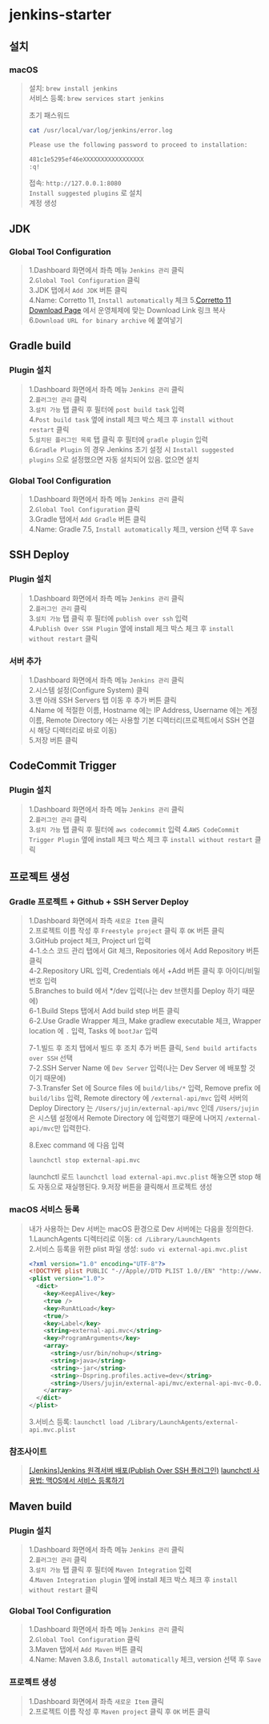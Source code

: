 # jenkins-starter
## 설치
### macOS
> 설치: `brew install jenkins`  
> 서비스 등록: `brew services start jenkins`  
> 
> 초기 패스워드  
> ```bash
> cat /usr/local/var/log/jenkins/error.log
> 
> Please use the following password to proceed to installation:
> 
> 481c1e5295ef46eXXXXXXXXXXXXXXXXX
> :q!
> ```
>
> 접속: `http://127.0.0.1:8080`  
> `Install suggested plugins` 로 설치  
> 계정 생성 

## JDK
### Global Tool Configuration
> 1.Dashboard 화면에서 좌측 메뉴 `Jenkins 관리` 클릭  
> 2.`Global Tool Configuration` 클릭  
> 3.JDK 탭에서 `Add JDK` 버튼 클릭  
> 4.Name: Corretto 11, `Install automatically` 체크
> 5.[Corretto 11 Download Page](https://docs.aws.amazon.com/corretto/latest/corretto-11-ug/downloads-list.html) 에서 운영체제에 맞는 Download Link 링크 복사
> 6.`Download URL for binary archive` 에 붙여넣기


## Gradle build
### Plugin 설치
> 1.Dashboard 화면에서 좌측 메뉴 `Jenkins 관리` 클릭  
> 2.`플러그인 관리` 클릭  
> 3.`설치 가능` 탭 클릭 후 필터에 `post build task` 입력     
> 4.`Post build task` 옆에 install 체크 박스 체크 후 `install without restart` 클릭  
> 5.`설치된 플러그인 목록` 탭 클릭 후 필터에 `gradle plugin` 입력    
> 6.`Gradle Plugin` 의 경우 Jenkins 초기 설정 시 `Install suggested plugins` 으로 설정했으면 자동 설치되어 있음.
> 없으면 설치  

### Global Tool Configuration
> 1.Dashboard 화면에서 좌측 메뉴 `Jenkins 관리` 클릭  
> 2.`Global Tool Configuration` 클릭  
> 3.Gradle 탭에서 `Add Gradle` 버튼 클릭  
> 4.Name: Gradle 7.5, `Install automatically` 체크, version 선택 후 `Save`

## SSH Deploy
### Plugin 설치 
> 1.Dashboard 화면에서 좌측 메뉴 `Jenkins 관리` 클릭    
> 2.`플러그인 관리` 클릭   
> 3.`설치 가능` 탭 클릭 후 필터에 `publish over ssh` 입력  
> 4.`Publish Over SSH Plugin` 옆에 install 체크 박스 체크 후 `install without restart` 클릭

### 서버 추가
> 1.Dashboard 화면에서 좌측 메뉴 `Jenkins 관리` 클릭  
> 2.시스템 설정(Configure System) 클릭  
> 3.맨 아래 SSH Servers 탭 이동 후 추가 버튼 클릭  
> 4.Name 에 적절한 이름, Hostname 에는 IP Address, Username 에는 계정 이름, Remote Directory 에는 사용할 기본 디렉터리(프로젝트에서 SSH 연결 시 해당 디렉터리로 바로 이동)  
> 5.저장 버튼 클릭  

## CodeCommit Trigger
### Plugin 설치
> 1.Dashboard 화면에서 좌측 메뉴 `Jenkins 관리` 클릭  
> 2.`플러그인 관리` 클릭  
> 3.`설치 가능` 탭 클릭 후 필터에 `aws codecommit` 입력
> 4.`AWS CodeCommit Trigger Plugin` 옆에 install 체크 박스 체크 후 `install without restart` 클릭  

## 프로젝트 생성
### Gradle 프로젝트 + Github + SSH Server Deploy
> 1.Dashboard 화면에서 좌측 `새로운 Item` 클릭     
> 2.프로젝트 이름 작성 후 `Freestyle project` 클릭 후 `OK` 버튼 클릭    
> 3.GitHub project 체크, Project url 입력  
> 4-1.소스 코드 관리 탭에서 Git 체크, Repositories 에서 Add Repository 버튼 클릭  
> 4-2.Repository URL 입력, Credentials 에서 +Add 버튼 클릭 후 아이디/비밀번호 입력  
> 5.Branches to build 에서 */dev 입력(나는 dev 브랜치를 Deploy 하기 때문에)  
> 6-1.Build Steps 탭에서 Add build step 버튼 클릭  
> 6-2.Use Gradle Wrapper 체크, Make gradlew executable 체크, Wrapper location 에 `.` 입력, Tasks 에 `bootJar` 입력
> 
> 7-1.빌드 후 조치 탭에서 빌드 후 조치 추가 버튼 클릭, `Send build artifacts over SSH` 선택  
> 7-2.SSH Server Name 에 `Dev Server` 입력(나는 Dev Server 에 배포할 것이기 때문에)  
> 7-3.Transfer Set 에 Source files 에 `build/libs/*` 입력, Remove prefix 에 `build/libs` 입력, Remote directory 에 `/external-api/mvc` 입력 
> 서버의 Deploy Directory 는 `/Users/jujin/external-api/mvc` 인데 `/Users/jujin`은 시스템 설정에서 Remote Directory 에 입력했기 때문에 
> 나머지 `/external-api/mvc`만 입력한다.  
> 
> 8.Exec command 에 다음 입력
> ```bash
> launchctl stop external-api.mvc
> ```
> launchctl 로드 `launchctl load external-api.mvc.plist` 해놓으면 stop 해도 자동으로 재실행된다.
> 9.저장 버튼을 클릭해서 프로젝트 생성

### macOS 서비스 등록
> 내가 사용하는 Dev 서버는 macOS 환경으로 Dev 서버에는 다음을 정의한다.  
> 1.LaunchAgents 디렉터리로 이동: `cd /Library/LaunchAgents`   
> 2.서비스 등록을 위한 plist 파일 생성: `sudo vi external-api.mvc.plist`
> ```xml
> <?xml version="1.0" encoding="UTF-8"?>
> <!DOCTYPE plist PUBLIC "-//Apple//DTD PLIST 1.0//EN" "http://www.apple.com/DTDs/PropertyList-1.0.dtd">
> <plist version="1.0">
>   <dict>
>     <key>KeepAlive</key>
>     <true />
>     <key>RunAtLoad</key>
>     <true/>
>     <key>Label</key>
>     <string>external-api.mvc</string>
>     <key>ProgramArguments</key>
>     <array>
>       <string>/usr/bin/nohup</string>
>       <string>java</string>
>       <string>-jar</string>
>       <string>-Dspring.profiles.active=dev</string>
>       <string>/Users/jujin/external-api/mvc/external-api-mvc-0.0.1-SNAPSHOT.jar</string>
>     </array>
>   </dict>
> </plist>
> ```
> 3.서비스 등록: `launchctl load /Library/LaunchAgents/external-api.mvc.plist`  

### 참조사이트
> [[Jenkins]Jenkins 원격서버 배포(Publish Over SSH 플러그인)](https://blog.naver.com/PostView.naver?blogId=hj_kim97&logNo=222468500674&parentCategoryNo=&categoryNo=42&viewDate=&isShowPopularPosts=false&from=postView)
> [launchctl 사용법: 맥OS에서 서비스 등록하기](https://www.44bits.io/ko/post/register-service-on-macos-by-using-launchctl)

## Maven build
### Plugin 설치
> 1.Dashboard 화면에서 좌측 메뉴 `Jenkins 관리` 클릭  
> 2.`플러그인 관리` 클릭  
> 3.`설치 가능` 탭 클릭 후 필터에 `Maven Integration` 입력    
> 4.`Maven Integration plugin` 옆에 install 체크 박스 체크 후 `install without restart` 클릭   

### Global Tool Configuration
> 1.Dashboard 화면에서 좌측 메뉴 `Jenkins 관리` 클릭  
> 2.`Global Tool Configuration` 클릭  
> 3.Maven 탭에서 `Add Maven` 버튼 클릭  
> 4.Name: Maven 3.8.6, `Install automatically` 체크, version 선택 후 `Save`

### 프로젝트 생성
> 1.Dashboard 화면에서 좌측 `새로운 Item` 클릭  
> 2.프로젝트 이름 작성 후 `Maven project` 클릭 후 `OK` 버튼 클릭  
